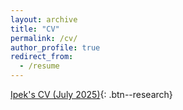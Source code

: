 ```yaml
---
layout: archive
title: "CV"
permalink: /cv/
author_profile: true
redirect_from:
  - /resume
---
```

<!-- Google tag (gtag.js) -->
<script async src="https://www.googletagmanager.com/gtag/js?id=G-PKJS2WFZ01"></script>
<script>
  window.dataLayer = window.dataLayer || [];
  function gtag(){dataLayer.push(arguments);}
  gtag('js', new Date());

  gtag('config', 'G-PKJS2WFZ01');
</script>



[Ipek's CV (July 2025)](https://www.dropbox.com/scl/fi/dsscnrx3w1caw5drnm644/IpekEceSener_CV_July2025.pdf?rlkey=bl9sqjd3axe74ljp6tdd96o5i&dl=0){: .btn--research}

